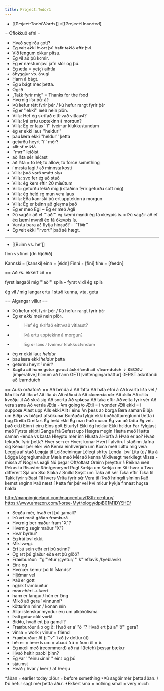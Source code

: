 ```yaml
---
title: Project:Todo/1
---
```


* [[Project:Todo/Words]]
*[[Project:Unsorted]]

= Óflokkuð efni =
* Hvað segirðu gott?
* Ég veit ekki hvort þú hafir tekið eftir því.
* Við fengum okkur pítsu.
* Ég vil að þú komir.
* Ég er næstum því jafn stór og þú.
* Ég ætla = ye(g) aihtla
* áhyggjur vs. áhugi
* Hann á bágt.
* Ég á bágt með þetta.
* Ógeð
* „Takk fyrir mig“ = Thanks for the food
* Hvernig líst þér á?
* Þú hefur rétt fyrir þér / Þú hefur rangt fyrir þér
* Ég er ''ekki'' með nein plön.
* Villa: Hef ég skrifað eitthvað vitlaust?
* Villa: Þá ertu upptekinn á morgun?
* Villa: Ég er laus ''í'' tveimur klukkustundum
* ég er ekki laus ''heldur''
* þau læra ekki ''heldur'' þetta
* geturðu heyrt ''í'' mér?
* allt of mikið
* ''mér'' leiðist
* að láta sér leiðast
* að láta = to let; to allow; to force something
* í mesta lagi / að minnsta kosti
* Villa: það varð smátt slys
* Villa: svo fer ég að stað
* Villa: ég kem eftir 20 mínútum
* Villa: geturðu tekið mig (í staðinn fyrir geturðu sótt mig)
* Villa: ég held ég mun vera laus
* Villa: Eða kannski þú ert upptekinn á morgun
* Villa: Ég er búinn að gleyma það
* Ég er með Egil – Ég er með Agli
* Þú sagðir að ef '''að''' ég kæmi myndi ég fá ókeypis ís. = Þú sagðir að ef ég kæmi myndi ég fá ókeypis ís.
* Varstu bara að flytja hingað? – ''Tíðir''
* Ég veit ekki ''hvort'' það sé hægt.

***

* [[Búinn vs. hef]]

fínn vs finni [dn hljóðið]

Kannski = [kanski] einn = [eidn] Finni = [fini] fínn = [feedn]

== Að vs. ekkert að ==

fyrst langaði mig '''að''' spila – fyrst vildi ég spila

ég vil / mig langar ertu í stuði kunna, vita, geta

== Algengar villur ==
* Þú hefur rétt fyrir þér / Þú hefur rangt fyrir þér
* Ég er *ekki* með nein plön.
* > Hef ég skrifað eitthvað vitlaust?
* > Þá ertu upptekinn á morgun?
* > Ég er laus *í* tveimur klukkustundum
* ég er ekki laus *heldur*
* þau læra ekki *heldur* þetta
* geturðu heyrt *í* mér?
* Sagðu að hann getur gerast áskrifandi að r/learndutch -> SEGÐU [imperative] honum að hann GETI [viðtengingarháttur] GERST áskrifandi að learndutch

== Auka orðaforði ==
Að benda á
Að fatta
Að hafa efni á
Að kvarta
líða vel / líða illa
Að lifa af
Að líta út
Að ráðast á
Að skemmta sér
Að skila
Að skila kveðju til
Að skrá sig
Að snerta
Að splæsa
Að taka eftir
Að velta fyrir sér
Að vera sama
Að versla
Ætla - Am going to
Ætli = i wonder
Ætli ekki = i suppose
Alast upp
Alls ekki
Allt í einu
Án þess að borga
Bera saman
Biðja um
Biðja vs biðjast afsökunar
Borðaðu fylgir ekki boðháttarreglunni
Detta í hug
Dreifa
Dreifast
Ég held ekki
Ég man Það munar
Ég var að fatta
Ég veit það ekki
Einn í einu
Eins gott
Eiturlyf
Ekki ég heldur
Ekki heldur
Far
Fylgjast með
Fyrsta skipti
Ganga frá
Gefast upp
Hægra megin
Hætta með
Hætta saman
Henda vs kasta
Hleyptu mér inn
Hlusta á
Horfa á
Hvað er að?
Hvað tekurðu fyrir þetta?
Hver sem er
Hvers konar
Hvert
Í alvöru
Í staðinn
Jafna sig
Kemur þér ekki við
Kenna einhverjum um
Koma með
Láttu mig vera
Leggja af stað
Leggja til
Leiðbeiningar
Lélegt shitty
Lenda í því
Líta út / líta á
Lögga
Lögreglumaður
Mæla með
Mér að kenna
Mikilvægt merkilegt
Missa - missa af
Nögl vs nagli
Nú þegar
Oft/oftast
Orðinn þreyttur á
Reikna með
Rekast á
Risastór
Röntgenmynd
Rugl
Sækja um
Sækja um
Sitt hvor = Two different
Sjá um
Sko
Slaka á
Snilld
Snýst um
Taka að sér
Taka eftir
Taka til
Takk fyrir síðast
Til hvers
Velta fyrir sér
Vera til í
Það hringdi síminn
Það kemst enginn
Það næst í
Þetta fer þér vel
Því miður
Þykja finnast hugsa halda


http://mappingiceland.com/mapcentury/18th-century/
https://www.amazon.com/Norse-Mythology/dp/B01M1DYSHD/


* Segðu mér, hvað ert þú gamall?
* Þú ert með góðan framburð
* Hvernig ber maður fram "X"?
* Hvernig segir maður "X"?
* Hvar býrðu?
* Ég trúi því ekki.
* Mikilvægt.
* Ert þú sein eða ert þú seinn?
* Og ert þú glaður eða ert þú glöð?
* Framburður: '''g'''etur /gyetur/ '''k'''eflavík /kyeblavík/
* Eins og
* Hvenær kemur þú til Íslands?
* Hljómar vel
* Það er gott
* ng/nk framburður
* mon chéri → kæri
* hann er langur / hún er löng
* Mikið að gera í vinnunni?
* kötturinn minn / konan mín
* Allar íslenskar myndur eru um alkóhólisma
* Það getur ekki verið
* Bíddu, hvað ert þú gamall?
* Framburður á þ og ð: Hvað er a'''ð'''? Hvað ert þú a'''ð''' gera?
* vinna = work / vinur = friend
* Framburður: Af þ'''v'''í að (v dettur út)
* hér er = here is  um = about  frá = from  til = to
* Ég mæli með (recommend) að ná í (fetch) þessar bækur
* Hvað heitir pabbi þinn?
* Ég var '''einu sinni''' eins og þú
* sjáumst
* Hvað / hvar / hver / af hverju

*áðan = earlier today
:áður = before something
*Þú sagðir mér þetta áðan. / Þú hefur sagt mér þetta áður.
*Ekkert smá = nothing small = very much
